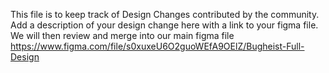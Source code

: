 This file is to keep track of Design Changes contributed by the community.  Add a description of your design change here with a link to your figma file.  We will then review and merge into our main figma file https://www.figma.com/file/s0xuxeU6O2guoWEfA9OElZ/Bugheist-Full-Design
